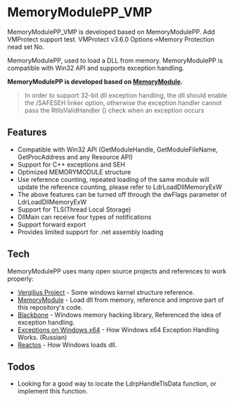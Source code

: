 # MemoryModulePP_VMP

MemoryModulePP_VMP is developed based on MemoryModulePP. Add VMProtect support test.  VMProtect v3.6.0 Options->Memory Protection nead set No.

MemoryModulePP, used to load a DLL from memory. MemoryModulePP is compatible with Win32 API and supports exception handling.

**MemoryModulePP is developed based on [MemoryModule][ref1].**

> In order to support 32-bit dll exception handling, the dll should enable the /SAFESEH linker option, 
> otherwise the exception handler cannot pass the RtlIsValidHandler () check when an exception occurs

## Features
  - Compatible with Win32 API (GetModuleHandle, GetModuleFileName, GetProcAddress and any Resource API)
  - Support for C++ exceptions and SEH
  - Optimized MEMORYMODULE structure
  - Use reference counting, repeated loading of the same module will update the reference counting, please refer to LdrLoadDllMemoryExW
  - The above features can be turned off through the dwFlags parameter of LdrLoadDllMemoryExW
  - Support for TLS(Thread Local Storage)
  - DllMain can receive four types of notifications
  - Support forward export
  - Provides limited support for .net assembly loading

## Tech

MemoryModulePP uses many open source projects and references to work properly:

* [Vergilius Project][ref0] - Some windows kernel structure reference.
* [MemoryModule][ref1] - Load dll from memory, reference and improve part of this repository's code.
* [Blackbone][ref2] - Windows memory hacking library, Referenced the idea of exception handling.
* [Exceptions on Windows x64][ref3] - How Windows x64 Exception Handling Works. (Russian)
* [Reactos][ref4] - How Windows loads dll.

## Todos
 - Looking for a good way to locate the LdrpHandleTlsData function, or implement this function.



[ref0]: <https://www.vergiliusproject.com>
[ref1]: <https://github.com/fancycode/MemoryModule.git>
[ref2]: <https://github.com/DarthTon/Blackbone.git>
[ref3]: <https://habr.com/en/company/aladdinrd/blog/321868/>
[ref4]: <https://doxygen.reactos.org/>
[ref5]: <https://github.com/processhacker/processhacker.git>

